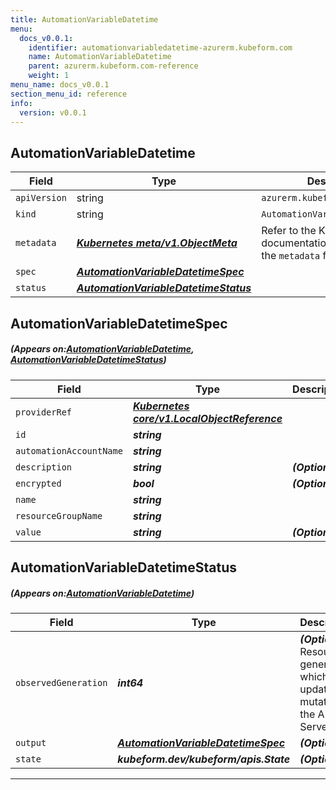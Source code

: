 ```yaml
---
title: AutomationVariableDatetime
menu:
  docs_v0.0.1:
    identifier: automationvariabledatetime-azurerm.kubeform.com
    name: AutomationVariableDatetime
    parent: azurerm.kubeform.com-reference
    weight: 1
menu_name: docs_v0.0.1
section_menu_id: reference
info:
  version: v0.0.1
---
```


## AutomationVariableDatetime
| Field | Type | Description |
| ------ | ----- | ----------- |
| `apiVersion` | string | `azurerm.kubeform.com/v1alpha1` |
|    `kind` | string | `AutomationVariableDatetime` |
| `metadata` | ***[Kubernetes meta/v1.ObjectMeta](https://kubernetes.io/docs/reference/generated/kubernetes-api/v1.13/#objectmeta-v1-meta)***|Refer to the Kubernetes API documentation for the fields of the `metadata` field.|
| `spec` | ***[AutomationVariableDatetimeSpec](#AutomationVariableDatetimeSpec)***||
| `status` | ***[AutomationVariableDatetimeStatus](#AutomationVariableDatetimeStatus)***||
## AutomationVariableDatetimeSpec
##### (Appears on:[AutomationVariableDatetime](#AutomationVariableDatetime), [AutomationVariableDatetimeStatus](#AutomationVariableDatetimeStatus))
| Field | Type | Description |
| ------ | ----- | ----------- |
| `providerRef` | ***[Kubernetes core/v1.LocalObjectReference](https://kubernetes.io/docs/reference/generated/kubernetes-api/v1.13/#localobjectreference-v1-core)***||
| `id` | ***string***||
| `automationAccountName` | ***string***||
| `description` | ***string***| ***(Optional)*** |
| `encrypted` | ***bool***| ***(Optional)*** |
| `name` | ***string***||
| `resourceGroupName` | ***string***||
| `value` | ***string***| ***(Optional)*** |
## AutomationVariableDatetimeStatus
##### (Appears on:[AutomationVariableDatetime](#AutomationVariableDatetime))
| Field | Type | Description |
| ------ | ----- | ----------- |
| `observedGeneration` | ***int64***| ***(Optional)*** Resource generation, which is updated on mutation by the API Server.|
| `output` | ***[AutomationVariableDatetimeSpec](#AutomationVariableDatetimeSpec)***| ***(Optional)*** |
| `state` | ***kubeform.dev/kubeform/apis.State***| ***(Optional)*** |
---
